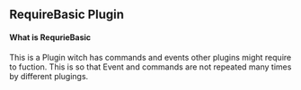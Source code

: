 ## **RequireBasic Plugin**
#### What is RequrieBasic
This is a Plugin witch has commands and events other plugins might require to fuction.
This is so that Event and commands are not repeated many times by different plugings.
